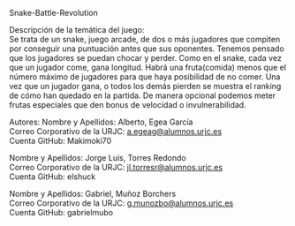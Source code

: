﻿Snake-Battle-Revolution

Descripción de la temática del juego:  
Se trata de un snake, juego arcade, de dos o más jugadores que compiten por conseguir una puntuación antes que sus oponentes. Tenemos pensado que los jugadores se puedan chocar y perder. Como en el snake, cada vez que un jugador come, gana longitud. Habrá una fruta(comida) menos que el número máximo de jugadores para que haya posibilidad de no comer. Una vez que un jugador gana, o todos los demás pierden se muestra el ranking de cómo han quedado en la partida. De manera opcional podemos meter frutas especiales que den bonus de velocidad o invulnerabilidad.

Autores:
Nombre y Apellidos: Alberto, Egea García <br>
Correo Corporativo de la URJC: a.egeag@alumnos.urjc.es <br>
Cuenta GitHub: Makimoki70 <br>

Nombre y Apellidos: Jorge Luis, Torres Redondo <br>
Correo Corporativo de la URJC: jl.torresr@alumnos.urjc.es <br>
Cuenta GitHub: elshuck <br>

Nombre y Apellidos: Gabriel, Muñoz Borchers <br>
Correo Corporativo de la URJC: g.munozbo@alumnos.urjc.es <br>
Cuenta GitHub: gabrielmubo <br>

